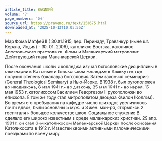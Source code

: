 ```yaml
---
article_title: ВАСИЛИЙ
volume: '7'
page_numbers: '64'
source_url: https://pravenc.ru/text/150675.html
downloaded_at: '2025-10-13T10:05:55Z'
---
```


Мар Фома Матфей II ( 30.01.1915, дер. Перинаду, Траванкур (ныне шт. Керала, Индия) - 30. 01. 2006), католикос Востока, католикос Апостольского престола св. Фомы и Маланкарский митрополит. Действующий глава Маланкарской Церкви.

После окончания школы и колледжа изучал богословские дисциплины в семинарии в Коттаяме и Епископском колледже в Калькутте, где получил степень бакалавра богословия. Затем закончил семинарию (General Theological Seminary) в Нью-Йорке. В 1938 г. был рукоположен во иподиакона, 6 мая 1941 г.- во диакона, 25 мая 1941 г.- во иерея. 15 мая 1953 г. католикосом Василием Геворгезом II рукоположен во епископа. В том же году стал митрополитом диоцеза Квилон (Коллам). Во время его пребывания на кафедре число приходов увеличилось почти вдвое, были основаны 5 муж. и 3 жен. мон-ря, открылись 2 госпиталя и большое количество школ. Социальное служение В. сделало его широко известным в среде маланкарских христиан. 29 апр. 1991 г. он стал 6-м католикосом Маланкарской Церкви после основания Католикосата в 1912 г. Известен своими активными паломническими поездками по всему миру.
